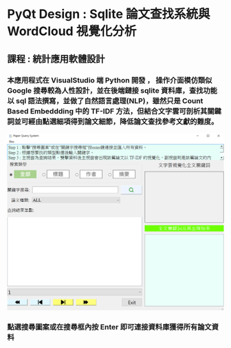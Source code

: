 # PyQt Design : Sqlite 論文查找系統與 WordCloud 視覺化分析
## 課程 : 統計應用軟體設計
### 本應用程式在 VisualStudio 端 Python 開發 ， 操作介面模仿類似 Google 搜尋較為人性設計，並在後端鏈接 sqlite 資料庫，查找功能以 sql 語法撰寫，並做了自然語言處理(NLP)，雖然只是 Count Based Embeddding 中的 TF-IDF 方法，但結合文字雲可剖析其關鍵詞並可經由點選細項得到論文細節，降低論文查找參考文獻的難度。
![img](https://github.com/YanChen0819/PyQt_design/blob/main/guide/Assignement2_ui_1.PNG)
### 點選搜尋圖案或在搜尋框內按 Enter 即可連接資料庫獲得所有論文資料 
